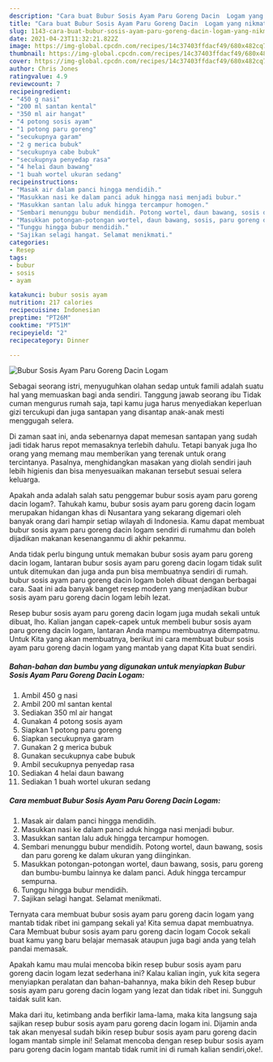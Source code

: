 ```yaml
---
description: "Cara buat Bubur Sosis Ayam Paru Goreng Dacin  Logam yang nikmat dan Mudah Dibuat"
title: "Cara buat Bubur Sosis Ayam Paru Goreng Dacin  Logam yang nikmat dan Mudah Dibuat"
slug: 1143-cara-buat-bubur-sosis-ayam-paru-goreng-dacin-logam-yang-nikmat-dan-mudah-dibuat
date: 2021-04-23T11:32:21.822Z
image: https://img-global.cpcdn.com/recipes/14c37403ffdacf49/680x482cq70/bubur-sosis-ayam-paru-goreng-dacin-logam-foto-resep-utama.jpg
thumbnail: https://img-global.cpcdn.com/recipes/14c37403ffdacf49/680x482cq70/bubur-sosis-ayam-paru-goreng-dacin-logam-foto-resep-utama.jpg
cover: https://img-global.cpcdn.com/recipes/14c37403ffdacf49/680x482cq70/bubur-sosis-ayam-paru-goreng-dacin-logam-foto-resep-utama.jpg
author: Chris Jones
ratingvalue: 4.9
reviewcount: 7
recipeingredient:
- "450 g nasi"
- "200 ml santan kental"
- "350 ml air hangat"
- "4 potong sosis ayam"
- "1 potong paru goreng"
- "secukupnya garam"
- "2 g merica bubuk"
- "secukupnya cabe bubuk"
- "secukupnya penyedap rasa"
- "4 helai daun bawang"
- "1 buah wortel ukuran sedang"
recipeinstructions:
- "Masak air dalam panci hingga mendidih."
- "Masukkan nasi ke dalam panci aduk hingga nasi menjadi bubur."
- "Masukkan santan lalu aduk hingga tercampur homogen."
- "Sembari menunggu bubur mendidih. Potong wortel, daun bawang, sosis dan paru goreng ke dalam ukuran yang diinginkan."
- "Masukkan potongan-potongan wortel, daun bawang, sosis, paru goreng dan bumbu-bumbu lainnya ke dalam panci. Aduk hingga tercampur sempurna."
- "Tunggu hingga bubur mendidih."
- "Sajikan selagi hangat. Selamat menikmati."
categories:
- Resep
tags:
- bubur
- sosis
- ayam

katakunci: bubur sosis ayam 
nutrition: 217 calories
recipecuisine: Indonesian
preptime: "PT26M"
cooktime: "PT51M"
recipeyield: "2"
recipecategory: Dinner

---
```



![Bubur Sosis Ayam Paru Goreng Dacin  Logam](https://img-global.cpcdn.com/recipes/14c37403ffdacf49/680x482cq70/bubur-sosis-ayam-paru-goreng-dacin-logam-foto-resep-utama.jpg)

Sebagai seorang istri, menyuguhkan olahan sedap untuk famili adalah suatu hal yang memuaskan bagi anda sendiri. Tanggung jawab seorang ibu Tidak cuman mengurus rumah saja, tapi kamu juga harus menyediakan keperluan gizi tercukupi dan juga santapan yang disantap anak-anak mesti menggugah selera.

Di zaman  saat ini, anda sebenarnya dapat memesan santapan yang sudah jadi tidak harus repot memasaknya terlebih dahulu. Tetapi banyak juga lho orang yang memang mau memberikan yang terenak untuk orang tercintanya. Pasalnya, menghidangkan masakan yang diolah sendiri jauh lebih higienis dan bisa menyesuaikan makanan tersebut sesuai selera keluarga. 



Apakah anda adalah salah satu penggemar bubur sosis ayam paru goreng dacin  logam?. Tahukah kamu, bubur sosis ayam paru goreng dacin  logam merupakan hidangan khas di Nusantara yang sekarang digemari oleh banyak orang dari hampir setiap wilayah di Indonesia. Kamu dapat membuat bubur sosis ayam paru goreng dacin  logam sendiri di rumahmu dan boleh dijadikan makanan kesenanganmu di akhir pekanmu.

Anda tidak perlu bingung untuk memakan bubur sosis ayam paru goreng dacin  logam, lantaran bubur sosis ayam paru goreng dacin  logam tidak sulit untuk ditemukan dan juga anda pun bisa membuatnya sendiri di rumah. bubur sosis ayam paru goreng dacin  logam boleh dibuat dengan berbagai cara. Saat ini ada banyak banget resep modern yang menjadikan bubur sosis ayam paru goreng dacin  logam lebih lezat.

Resep bubur sosis ayam paru goreng dacin  logam juga mudah sekali untuk dibuat, lho. Kalian jangan capek-capek untuk membeli bubur sosis ayam paru goreng dacin  logam, lantaran Anda mampu membuatnya ditempatmu. Untuk Kita yang akan membuatnya, berikut ini cara membuat bubur sosis ayam paru goreng dacin  logam yang mantab yang dapat Kita buat sendiri.

<!--inarticleads1-->

##### Bahan-bahan dan bumbu yang digunakan untuk menyiapkan Bubur Sosis Ayam Paru Goreng Dacin  Logam:

1. Ambil 450 g nasi
1. Ambil 200 ml santan kental
1. Sediakan 350 ml air hangat
1. Gunakan 4 potong sosis ayam
1. Siapkan 1 potong paru goreng
1. Siapkan secukupnya garam
1. Gunakan 2 g merica bubuk
1. Gunakan secukupnya cabe bubuk
1. Ambil secukupnya penyedap rasa
1. Sediakan 4 helai daun bawang
1. Sediakan 1 buah wortel ukuran sedang




<!--inarticleads2-->

##### Cara membuat Bubur Sosis Ayam Paru Goreng Dacin  Logam:

1. Masak air dalam panci hingga mendidih.
1. Masukkan nasi ke dalam panci aduk hingga nasi menjadi bubur.
1. Masukkan santan lalu aduk hingga tercampur homogen.
1. Sembari menunggu bubur mendidih. Potong wortel, daun bawang, sosis dan paru goreng ke dalam ukuran yang diinginkan.
1. Masukkan potongan-potongan wortel, daun bawang, sosis, paru goreng dan bumbu-bumbu lainnya ke dalam panci. Aduk hingga tercampur sempurna.
1. Tunggu hingga bubur mendidih.
1. Sajikan selagi hangat. Selamat menikmati.




Ternyata cara membuat bubur sosis ayam paru goreng dacin  logam yang mantab tidak ribet ini gampang sekali ya! Kita semua dapat membuatnya. Cara Membuat bubur sosis ayam paru goreng dacin  logam Cocok sekali buat kamu yang baru belajar memasak ataupun juga bagi anda yang telah pandai memasak.

Apakah kamu mau mulai mencoba bikin resep bubur sosis ayam paru goreng dacin  logam lezat sederhana ini? Kalau kalian ingin, yuk kita segera menyiapkan peralatan dan bahan-bahannya, maka bikin deh Resep bubur sosis ayam paru goreng dacin  logam yang lezat dan tidak ribet ini. Sungguh taidak sulit kan. 

Maka dari itu, ketimbang anda berfikir lama-lama, maka kita langsung saja sajikan resep bubur sosis ayam paru goreng dacin  logam ini. Dijamin anda tak akan menyesal sudah bikin resep bubur sosis ayam paru goreng dacin  logam mantab simple ini! Selamat mencoba dengan resep bubur sosis ayam paru goreng dacin  logam mantab tidak rumit ini di rumah kalian sendiri,oke!.

